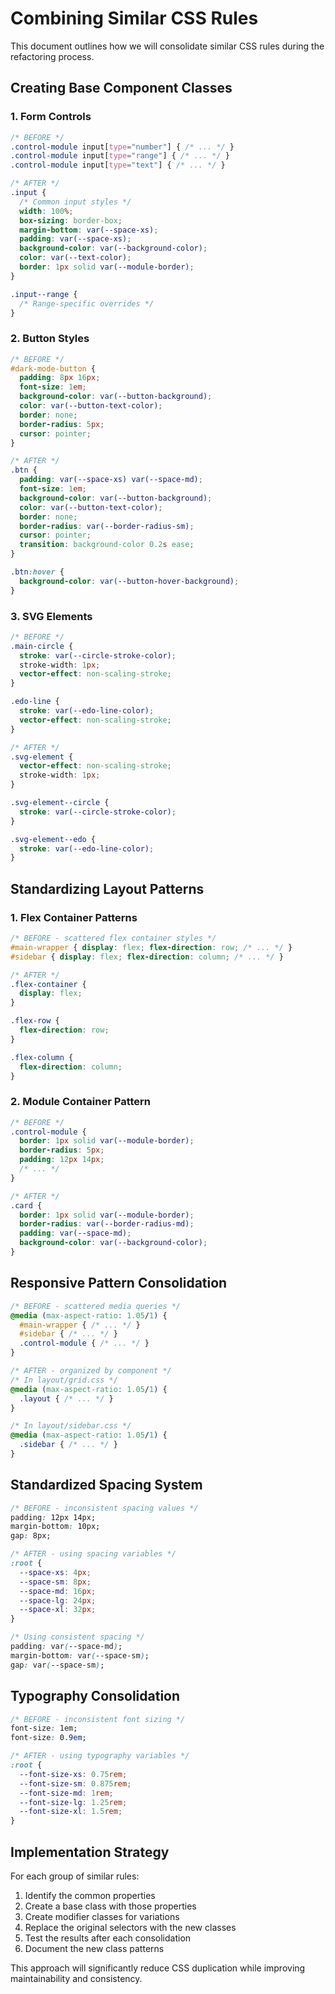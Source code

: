 # Combining Similar CSS Rules

This document outlines how we will consolidate similar CSS rules during the refactoring process.

## Creating Base Component Classes

### 1. Form Controls

```css
/* BEFORE */
.control-module input[type="number"] { /* ... */ }
.control-module input[type="range"] { /* ... */ }
.control-module input[type="text"] { /* ... */ }

/* AFTER */
.input {
  /* Common input styles */
  width: 100%;
  box-sizing: border-box;
  margin-bottom: var(--space-xs);
  padding: var(--space-xs);
  background-color: var(--background-color);
  color: var(--text-color);
  border: 1px solid var(--module-border);
}

.input--range {
  /* Range-specific overrides */
}
```

### 2. Button Styles

```css
/* BEFORE */
#dark-mode-button {
  padding: 8px 16px;
  font-size: 1em;
  background-color: var(--button-background);
  color: var(--button-text-color);
  border: none;
  border-radius: 5px;
  cursor: pointer;
}

/* AFTER */
.btn {
  padding: var(--space-xs) var(--space-md);
  font-size: 1em;
  background-color: var(--button-background);
  color: var(--button-text-color);
  border: none;
  border-radius: var(--border-radius-sm);
  cursor: pointer;
  transition: background-color 0.2s ease;
}

.btn:hover {
  background-color: var(--button-hover-background);
}
```

### 3. SVG Elements

```css
/* BEFORE */
.main-circle {
  stroke: var(--circle-stroke-color);
  stroke-width: 1px;
  vector-effect: non-scaling-stroke;
}

.edo-line {
  stroke: var(--edo-line-color);
  vector-effect: non-scaling-stroke;
}

/* AFTER */
.svg-element {
  vector-effect: non-scaling-stroke;
  stroke-width: 1px;
}

.svg-element--circle {
  stroke: var(--circle-stroke-color);
}

.svg-element--edo {
  stroke: var(--edo-line-color);
}
```

## Standardizing Layout Patterns

### 1. Flex Container Patterns

```css
/* BEFORE - scattered flex container styles */
#main-wrapper { display: flex; flex-direction: row; /* ... */ }
#sidebar { display: flex; flex-direction: column; /* ... */ }

/* AFTER */
.flex-container {
  display: flex;
}

.flex-row {
  flex-direction: row;
}

.flex-column {
  flex-direction: column;
}
```

### 2. Module Container Pattern

```css
/* BEFORE */
.control-module {
  border: 1px solid var(--module-border);
  border-radius: 5px;
  padding: 12px 14px;
  /* ... */
}

/* AFTER */
.card {
  border: 1px solid var(--module-border);
  border-radius: var(--border-radius-md);
  padding: var(--space-md);
  background-color: var(--background-color);
}
```

## Responsive Pattern Consolidation

```css
/* BEFORE - scattered media queries */
@media (max-aspect-ratio: 1.05/1) {
  #main-wrapper { /* ... */ }
  #sidebar { /* ... */ }
  .control-module { /* ... */ }
}

/* AFTER - organized by component */
/* In layout/grid.css */
@media (max-aspect-ratio: 1.05/1) {
  .layout { /* ... */ }
}

/* In layout/sidebar.css */
@media (max-aspect-ratio: 1.05/1) {
  .sidebar { /* ... */ }
}
```

## Standardized Spacing System

```css
/* BEFORE - inconsistent spacing values */
padding: 12px 14px;
margin-bottom: 10px;
gap: 8px;

/* AFTER - using spacing variables */
:root {
  --space-xs: 4px;
  --space-sm: 8px;
  --space-md: 16px;
  --space-lg: 24px;
  --space-xl: 32px;
}

/* Using consistent spacing */
padding: var(--space-md);
margin-bottom: var(--space-sm);
gap: var(--space-sm);
```

## Typography Consolidation

```css
/* BEFORE - inconsistent font sizing */
font-size: 1em;
font-size: 0.9em;

/* AFTER - using typography variables */
:root {
  --font-size-xs: 0.75rem;
  --font-size-sm: 0.875rem;
  --font-size-md: 1rem;
  --font-size-lg: 1.25rem;
  --font-size-xl: 1.5rem;
}
```

## Implementation Strategy

For each group of similar rules:

1. Identify the common properties
2. Create a base class with those properties
3. Create modifier classes for variations
4. Replace the original selectors with the new classes
5. Test the results after each consolidation
6. Document the new class patterns

This approach will significantly reduce CSS duplication while improving maintainability and consistency.

